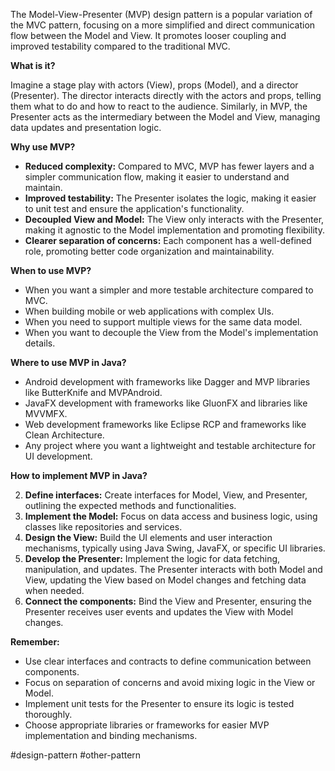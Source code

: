 The Model-View-Presenter (MVP) design pattern is a popular variation of the MVC pattern, focusing on a more simplified and direct communication flow between the Model and View. It promotes looser coupling and improved testability compared to the traditional MVC.

**What is it?**

Imagine a stage play with actors (View), props (Model), and a director (Presenter). The director interacts directly with the actors and props, telling them what to do and how to react to the audience. Similarly, in MVP, the Presenter acts as the intermediary between the Model and View, managing data updates and presentation logic.

**Why use MVP?**

- **Reduced complexity:** Compared to MVC, MVP has fewer layers and a simpler communication flow, making it easier to understand and maintain.
- **Improved testability:** The Presenter isolates the logic, making it easier to unit test and ensure the application's functionality.
- **Decoupled View and Model:** The View only interacts with the Presenter, making it agnostic to the Model implementation and promoting flexibility.
- **Clearer separation of concerns:** Each component has a well-defined role, promoting better code organization and maintainability.

**When to use MVP?**

- When you want a simpler and more testable architecture compared to MVC.
- When building mobile or web applications with complex UIs.
- When you need to support multiple views for the same data model.
- When you want to decouple the View from the Model's implementation details.

**Where to use MVP in Java?**

- Android development with frameworks like Dagger and MVP libraries like ButterKnife and MVPAndroid.
- JavaFX development with frameworks like GluonFX and libraries like MVVMFX.
- Web development frameworks like Eclipse RCP and frameworks like Clean Architecture.
- Any project where you want a lightweight and testable architecture for UI development.

**How to implement MVP in Java?**

2. **Define interfaces:** Create interfaces for Model, View, and Presenter, outlining the expected methods and functionalities.
4. **Implement the Model:** Focus on data access and business logic, using classes like repositories and services.
6. **Design the View:** Build the UI elements and user interaction mechanisms, typically using Java Swing, JavaFX, or specific UI libraries.
8. **Develop the Presenter:** Implement the logic for data fetching, manipulation, and updates. The Presenter interacts with both Model and View, updating the View based on Model changes and fetching data when needed.
10. **Connect the components:** Bind the View and Presenter, ensuring the Presenter receives user events and updates the View with Model changes.

**Remember:**

- Use clear interfaces and contracts to define communication between components.
- Focus on separation of concerns and avoid mixing logic in the View or Model.
- Implement unit tests for the Presenter to ensure its logic is tested thoroughly.
- Choose appropriate libraries or frameworks for easier MVP implementation and binding mechanisms.

#design-pattern #other-pattern